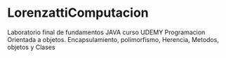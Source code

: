 # LorenzattiComputacion
Laboratorio final de fundamentos JAVA curso UDEMY
Programacion Orientada a objetos. Encapsulamiento, polimorfismo, Herencia, Metodos, objetos y Clases
